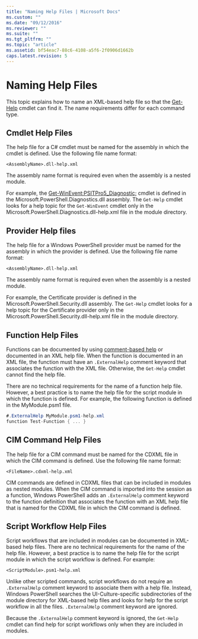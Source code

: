 ```yaml
---
title: "Naming Help Files | Microsoft Docs"
ms.custom: ""
ms.date: "09/12/2016"
ms.reviewer: ""
ms.suite: ""
ms.tgt_pltfrm: ""
ms.topic: "article"
ms.assetid: bf54eac7-88c6-4108-a5f6-2f0906d1662b
caps.latest.revision: 5
---
```

# Naming Help Files

This topic explains how to name an XML-based help file so that the [Get-Help](/powershell/module/Microsoft.PowerShell.Core/Get-Help) cmdlet can find it. The name requirements differ for each command type.

## Cmdlet Help Files

The help file for a C# cmdlet must be named for the assembly in which the cmdlet is defined. Use the following file name format:

```
<AssemblyName>.dll-help.xml
```

The assembly name format is required even when the assembly is a nested module.

For example, the [Get-WinEvent;PSITPro5_Diagnostic;](/powershell/module/Microsoft.PowerShell.Diagnostics/Get-WinEvent) cmdlet is defined in the Microsoft.PowerShell.Diagnostics.dll assembly. The `Get-Help` cmdlet looks for a help topic for the `Get-WinEvent` cmdlet only in the Microsoft.PowerShell.Diagnostics.dll-help.xml file in the module directory.

## Provider Help files

The help file for a Windows PowerShell provider must be named for the assembly in which the provider is defined. Use the following file name format:

```
<AssemblyName>.dll-help.xml
```

The assembly name format is required even when the assembly is a nested module.

For example, the Certificate provider is defined in the Microsoft.PowerShell.Security.dll assembly. The `Get-Help` cmdlet looks for a help topic for the Certificate provider only in the Microsoft.PowerShell.Security.dll-help.xml file in the module directory.

## Function Help Files

Functions can be documented by using [comment-based help](/powershell/module/microsoft.powershell.core/about/about_comment_based_help) or documented in an XML help file. When the function is documented in an XML file, the function must have an `.ExternalHelp` comment keyword that associates the function with the XML file. Otherwise, the `Get-Help` cmdlet cannot find the help file.

There are no technical requirements for the name of a function help file. However, a best practice is to name the help file for the script module in which the function is defined. For example, the following function is defined in the MyModule.psm1 file.

```csharp
#.ExternalHelp MyModule.psm1-help.xml
function Test-Function { ... }
```

## CIM Command Help Files

The help file for a CIM command must be named for the CDXML file in which the CIM command is defined. Use the following file name format:

```
<FileName>.cdxml-help.xml
```

CIM commands are defined in CDXML files that can be included in modules as nested modules. When the CIM command is imported into the session as a function, Windows PowerShell adds an `.ExternalHelp` comment keyword to the function definition that associates the function with an XML help file that is named for the CDXML file in which the CIM command is defined.

## Script Workflow Help Files

Script workflows that are included in modules can be documented in XML-based help files. There are no technical requirements for the name of the help file. However, a best practice is to name the help file for the script module in which the script workflow is defined. For example:

```
<ScriptModule>.psm1-help.xml
```

Unlike other scripted commands, script workflows do not require an `.ExternalHelp` comment keyword to associate them with a help file. Instead, Windows PowerShell searches the UI-Culture-specific subdirectories of the module directory for XML-based help files and looks for help for the script workflow in all the files. `.ExternalHelp` comment keyword are ignored.

Because the `.ExternalHelp` comment keyword is ignored, the `Get-Help` cmdlet can find help for script workflows only when they are included in modules.
